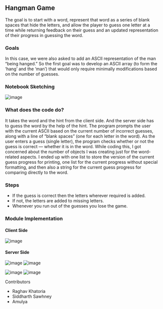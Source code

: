 ## Hangman Game
The goal is to start with a word, represent that word as a series of blank spaces that hide the letters, and allow the player to guess one letter at a time while returning feedback on their guess and an updated representation of their progress in guessing the word.

### Goals
In this case, we were also asked to add an ASCII representation of the man “being hanged.” So the first goal was to develop an ASCII array (to form the ‘hang’ and the ‘man’) that would only require minimally modifications based on the number of guesses. 

### Notebook Sketching
![image](https://user-images.githubusercontent.com/72320197/139126334-4ee56621-d433-4b7d-9318-44f400631820.png)

### What does the code do?

It takes the word and the hint from the client side.
And the server side has to guess the word by the help of the hint.
The program prompts the user with the current ASCII based on the current number of incorrect guesses, along with a line of “blank spaces” (one for each letter in the word). As the user enters a guess (single letter), the program checks whether or not the guess is correct — whether it is in the word.
While coding this, I got concerned about the number of objects I was creating just for the word-related aspects. I ended up with one list to store the version of the current guess progress for printing, one list for the current progress without special formatting, and then also a string for the current guess progress for comparing directly to the word.

### Steps
* If the guess is correct then the letters wherever required is added.
* If not, the letters are added to missing letters.
* Whenever you run out of the guesses you lose the game.

### Module Implementation

#### Client Side
![image](https://user-images.githubusercontent.com/72320197/139127360-ce4910d9-3163-4352-82b7-144be6253772.png)

#### Server Side
![image](https://user-images.githubusercontent.com/72320197/139127416-ff50375a-1690-44e1-9da2-76605f3d027c.png)
![image](https://user-images.githubusercontent.com/72320197/139127435-696162aa-1bd0-4a95-bfa1-fc7ed226ce66.png)


![image](https://user-images.githubusercontent.com/72320197/139127515-8d677efb-dbc6-4534-a735-76acae9d62c3.png)
![image](https://user-images.githubusercontent.com/72320197/139127595-44818992-3e7a-4dfc-a3b9-1acc8fb1ed34.png)

Contributors
- Raghav Khatoria
- Siddharth Sawhney 
- Amulya
